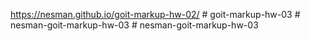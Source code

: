 https://nesman.github.io/goit-markup-hw-02/
#   g o i t - m a r k u p - h w - 0 3  
 #   n e s m a n - g o i t - m a r k u p - h w - 0 3  
 #   n e s m a n - g o i t - m a r k u p - h w - 0 3  
 